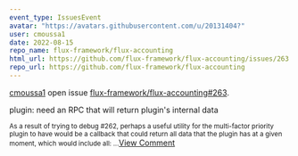 ```yaml
---
event_type: IssuesEvent
avatar: "https://avatars.githubusercontent.com/u/20131404?"
user: cmoussa1
date: 2022-08-15
repo_name: flux-framework/flux-accounting
html_url: https://github.com/flux-framework/flux-accounting/issues/263
repo_url: https://github.com/flux-framework/flux-accounting
---
```


<a href='https://github.com/cmoussa1' target='_blank'>cmoussa1</a> open issue <a href='https://github.com/flux-framework/flux-accounting/issues/263' target='_blank'>flux-framework/flux-accounting#263</a>.

<p>plugin: need an RPC that will return plugin's internal data</p><small>As a result of trying to debug #262, perhaps a useful utility for the multi-factor priority plugin to have would be a callback that could return all data that the plugin has at a given moment, which would include all:...</small><a href='https://github.com/flux-framework/flux-accounting/issues/263' target='_blank'>View Comment</a>